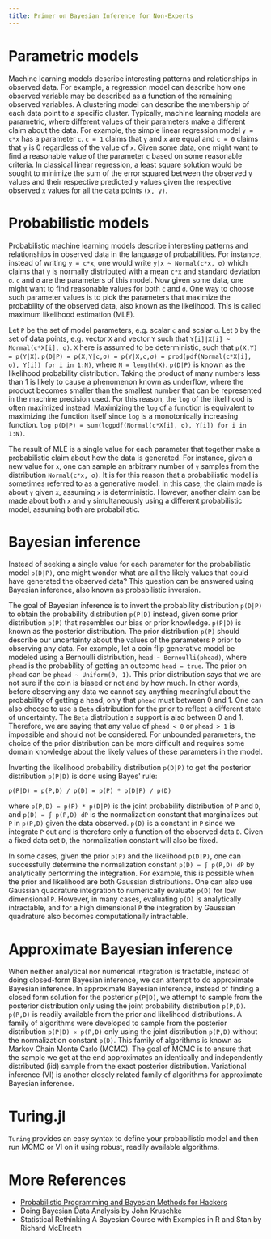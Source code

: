 ```yaml
---
title: Primer on Bayesian Inference for Non-Experts
---
```


# Parametric models

Machine learning models describe interesting patterns and relationships in observed data. For example, a regression model can describe how one observed variable may be described as a function of the remaining observed variables. A clustering model can describe the membership of each data point to a specific cluster. Typically, machine learning models are parametric, where different values of their parameters make a different claim about the data. For example, the simple linear regression model `y = c*x` has a parameter `c`. `c = 1` claims that `y` and `x` are equal and `c = 0` claims that `y` is 0 regardless of the value of `x`. Given some data, one might want to find a reasonable value of the parameter `c` based on some reasonable criteria. In classical linear regression, a least square solution would be sought to minimize the sum of the error squared between the observed `y` values and their respective predicted `y` values given the respective observed `x` values for all the data points `(x, y)`. 

# Probabilistic models

Probabilistic machine learning models describe interesting patterns and relationships in observed data in the language of probabilities. For instance, instead of writing `y = c*x`, one would write `y|x ~ Normal(c*x, σ)` which claims that `y` is normally distributed with a mean `c*x` and standard deviation `σ`. `c` and `σ` are the parameters of this model. Now given some data, one might want to find reasonable values for both `c` and `σ`. One way to choose such parameter values is to pick the parameters that maximize the probability of the observed data, also known as the likelihood. This is called maximum likelihood estimation (MLE).

Let `P` be the set of model parameters, e.g. scalar `c` and scalar `σ`. Let `D` by the set of data points, e.g. vector `X` and vector `Y` such that `Y[i]|X[i] ~ Normal(c*X[i], σ)`. `X` here is assumed to be deterministic, such that `p(X,Y) = p(Y|X)`. `p(D|P) = p(X,Y|c,σ) = p(Y|X,c,σ) = prod(pdf(Normal(c*X[i], σ), Y[i]) for i in 1:N)`, where `N = length(X)`. `p(D|P)` is known as the likelihood probability distribution. Taking the product of many numbers less than 1 is likely to cause a phenomenon known as underflow, where the product becomes smaller than the smallest number that can be represented in the machine precision used. For this reason, the `log` of the likelihood is often maximized instead. Maximizing the `log` of a function is equivalent to maximizing the function itself since `log` is a monotonically increasing function. `log p(D|P) = sum(logpdf(Normal(c*X[i], σ), Y[i]) for i in 1:N)`.

The result of MLE is a single value for each parameter that together make a probabilistic claim about how the data is generated. For instance, given a new value for `x`, one can sample an arbitrary number of `y` samples from the distribution `Normal(c*x, σ)`. It is for this reason that a probabilistic model is sometimes referred to as a generative model. In this case, the claim made is about `y` given `x`, assuming `x` is deterministic. However, another claim can be made about both `x` and `y` simultaneously using a different probabilistic model, assuming both are probabilistic.

# Bayesian inference

Instead of seeking a single value for each parameter for the probabilistic model `p(D|P)`, one might wonder what are all the likely values that could have generated the observed data? This question can be answered using Bayesian inference, also known as probabilistic inversion. 

The goal of Bayesian inference is to invert the probability distribution `p(D|P)` to obtain the probability distribution `p(P|D)` instead, given some prior distribution `p(P)` that resembles our bias or prior knowledge. `p(P|D)` is known as the posterior distribution. The prior distribution `p(P)` should describe our uncertainty about the values of the parameters `P` prior to observing any data. For example, let a coin flip generative model be modeled using a Bernoulli distribution, `head ~ Bernoulli(phead)`, where `phead` is the probability of getting an outcome `head = true`. The prior on `phead` can be `phead ~ Uniform(0, 1)`. This prior distribution says that we are not sure if the coin is biased or not and by how much. In other words, before observing any data we cannot say anything meaningful about the probability of getting a head, only that `phead` must between 0 and 1. One can also choose to use a `Beta` distribution for the prior to reflect a different state of uncertainty. The `Beta` distribution's support is also between 0 and 1. Therefore, we are saying that any value of `phead < 0` or `phead > 1` is impossible and should not be considered. For unbounded parameters, the choice of the prior distribution can be more difficult and requires some domain knowledge about the likely values of these parameters in the model.

Inverting the likelihood probability distribution `p(D|P)` to get the posterior distribution `p(P|D)` is done using Bayes' rule:
```
p(P|D) = p(P,D) / p(D) = p(P) * p(D|P) / p(D)
``` 
where `p(P,D) = p(P) * p(D|P)` is the joint probability distribution of `P` and `D`, and `p(D) = ∫ p(P,D) dP` is the normalization constant that marginalizes out `P` in `p(P,D)` given the data observed. `p(D)` is a constant in `P` since we integrate `P` out and is therefore only a function of the observed data `D`. Given a fixed data set `D`, the normalization constant will also be fixed.

In some cases, given the prior `p(P)` and the likelihood `p(D|P)`, one can successfully determine the normalization constant `p(D) = ∫ p(P,D) dP` by analytically performing the integration. For example, this is possible when the prior and likelihood are both Gaussian distributions. One can also use Gaussian quadrature integration to numerically evaluate `p(D)` for low dimensional `P`. However, in many cases, evaluating `p(D)` is analytically intractable, and for a high dimensional `P` the integration by Gaussian quadrature also becomes computationally intractable.

# Approximate Bayesian inference

When neither analytical nor numerical integration is tractable, instead of doing closed-form Bayesian inference, we can attempt to do approximate Bayesian inference. In approximate Bayesian inference, instead of finding a closed form solution for the posterior `p(P|D)`, we attempt to sample from the posterior distribution only using the joint probability distribution `p(P,D)`. `p(P,D)` is readily available from the prior and likelihood distributions. A family of algorithms were developed to sample from the posterior distribution `p(P|D) ∝ p(P,D)` only using the joint distribution `p(P,D)` without the normalization constant `p(D)`. This family of algorithms is known as Markov Chain Monte Carlo (MCMC). The goal of MCMC is to ensure that the sample we get at the end approximates an identically and independently distributed (iid) sample from the exact posterior distribution. Variational inference (VI) is another closely related family of algorithms for approximate Bayesian inference. 

# Turing.jl

`Turing` provides an easy syntax to define your probabilistic model and then run MCMC or VI on it using robust, readily available algorithms.

# More References

- [Probabilistic Programming and Bayesian Methods for Hackers](https://github.com/CamDavidsonPilon/Probabilistic-Programming-and-Bayesian-Methods-for-Hackers)
- Doing Bayesian Data Analysis by John Kruschke
- Statistical Rethinking A Bayesian Course with Examples in R and Stan by Richard McElreath
